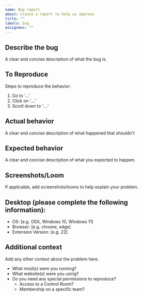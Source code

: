 ```yaml
---
name: Bug report
about: Create a report to help us improve
title: ""
labels: bug
assignees: ""
---
```


## Describe the bug

A clear and concise description of what the bug is.

## To Reproduce

Steps to reproduce the behavior:

1. Go to '...'
2. Click on '....'
3. Scroll down to '....'

## Actual behavior

A clear and concise description of what happened that shouldn't

## Expected behavior

A clear and concise description of what you expected to happen.

## Screenshots/Loom

If applicable, add screenshots/looms to help explain your problem.

## Desktop (please complete the following information):

- OS: [e.g. OSX, Windows 10, Windows 11]
- Browser: [e.g. chrome, edge]
- Extension Version: [e.g. 22]

## Additional context

Add any other context about the problem here.

- What mod(s) were you running?
- What website(s) were you using?
- Do you need any special permissions to reproduce?
  - Access to a Control Room?
  - Membership on a specific team?
